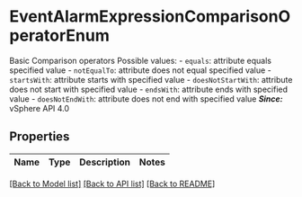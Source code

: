 # EventAlarmExpressionComparisonOperatorEnum

Basic Comparison operators  Possible values: - `equals`: attribute equals specified value - `notEqualTo`: attribute does not equal specified value - `startsWith`: attribute starts with specified value - `doesNotStartWith`: attribute does not start with specified value - `endsWith`: attribute ends with specified value - `doesNotEndWith`: attribute does not end with specified value    ***Since:*** vSphere API 4.0 

## Properties
Name | Type | Description | Notes
------------ | ------------- | ------------- | -------------

[[Back to Model list]](../README.md#documentation-for-models) [[Back to API list]](../README.md#documentation-for-api-endpoints) [[Back to README]](../README.md)


